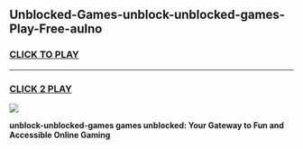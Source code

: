 
## Unblocked-Games-unblock-unblocked-games-Play-Free-aulno
<h3>
<a href="https://clearcache.space/e2bc6b?title=unblock-unblocked-games&ref=21A">CLICK TO PLAY</a></h3>
<hr>

<h3>
<a href="https://clearcache.space/e2bc6b?title=unblock-unblocked-games&ref=21A">CLICK 2 PLAY</a>
  
</h3>

<a href="https://clearcache.space/e2bc6b?title=unblock-unblocked-games&ref=21A"><img src="https://clearcache.store/games.png"></a>


**unblock-unblocked-games games unblocked: Your Gateway to Fun and Accessible Online Gaming**
